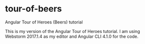 # tour-of-beers
Angular Tour of Heroes (Beers) tutorial

This is my version of the Angular Tour of Heroes tutorial.  I am using Webstorm 2017.1.4 as my editor and Angular CLI 4.1.0 for the code.

